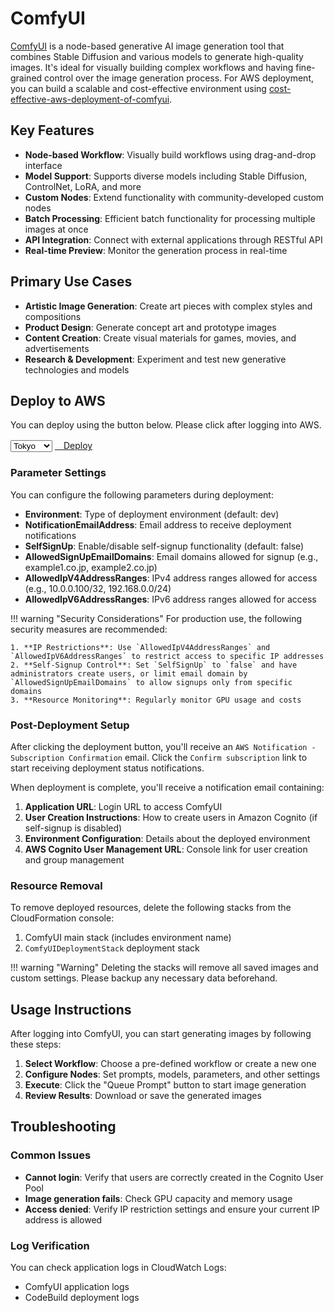 # ComfyUI

[ComfyUI](https://github.com/comfyanonymous/ComfyUI) is a node-based generative AI image generation tool that combines Stable Diffusion and various models to generate high-quality images. It's ideal for visually building complex workflows and having fine-grained control over the image generation process. For AWS deployment, you can build a scalable and cost-effective environment using [cost-effective-aws-deployment-of-comfyui](https://github.com/aws-samples/cost-effective-aws-deployment-of-comfyui).

## Key Features

- **Node-based Workflow**: Visually build workflows using drag-and-drop interface
- **Model Support**: Supports diverse models including Stable Diffusion, ControlNet, LoRA, and more
- **Custom Nodes**: Extend functionality with community-developed custom nodes
- **Batch Processing**: Efficient batch functionality for processing multiple images at once
- **API Integration**: Connect with external applications through RESTful API
- **Real-time Preview**: Monitor the generation process in real-time

## Primary Use Cases

- **Artistic Image Generation**: Create art pieces with complex styles and compositions
- **Product Design**: Generate concept art and prototype images
- **Content Creation**: Create visual materials for games, movies, and advertisements
- **Research & Development**: Experiment and test new generative technologies and models

## Deploy to AWS

You can deploy using the button below. Please click after logging into AWS.

<div class="solution-card__actions">
  <div class="solution-card__deployment">
    <select class="region-selector">
      <option value="ap-northeast-1">Tokyo</option>
      <option value="ap-northeast-3">Osaka</option>
      <option value="us-east-1">Virginia</option>
      <option value="us-west-2">Oregon</option>
    </select>
    <a href="https://ap-northeast-1.console.aws.amazon.com/cloudformation/home#/stacks/create/review?stackName=ComfyUIDeploymentStack&templateURL=https://aws-ml-jp.s3.ap-northeast-1.amazonaws.com/asset-deployments/ComfyUIDeploymentStack.yaml" class="deployment-button md-button" target="_blank">
      <i class="fa-solid fa-rocket"></i>　Deploy
    </a>
  </div>
</div>

### Parameter Settings

You can configure the following parameters during deployment:

* **Environment**: Type of deployment environment (default: dev)
* **NotificationEmailAddress**: Email address to receive deployment notifications
* **SelfSignUp**: Enable/disable self-signup functionality (default: false)
* **AllowedSignUpEmailDomains**: Email domains allowed for signup (e.g., example1.co.jp, example2.co.jp)
* **AllowedIpV4AddressRanges**: IPv4 address ranges allowed for access (e.g., 10.0.0.100/32, 192.168.0.0/24)
* **AllowedIpV6AddressRanges**: IPv6 address ranges allowed for access

!!! warning "Security Considerations"
    For production use, the following security measures are recommended:

    1. **IP Restrictions**: Use `AllowedIpV4AddressRanges` and `AllowedIpV6AddressRanges` to restrict access to specific IP addresses
    2. **Self-Signup Control**: Set `SelfSignUp` to `false` and have administrators create users, or limit email domain by `AllowedSignUpEmailDomains` to allow signups only from specific domains
    3. **Resource Monitoring**: Regularly monitor GPU usage and costs

### Post-Deployment Setup

After clicking the deployment button, you'll receive an `AWS Notification - Subscription Confirmation` email. Click the `Confirm subscription` link to start receiving deployment status notifications.

When deployment is complete, you'll receive a notification email containing:

1. **Application URL**: Login URL to access ComfyUI
2. **User Creation Instructions**: How to create users in Amazon Cognito (if self-signup is disabled)
3. **Environment Configuration**: Details about the deployed environment
4. **AWS Cognito User Management URL**: Console link for user creation and group management

### Resource Removal

To remove deployed resources, delete the following stacks from the CloudFormation console:

1. ComfyUI main stack (includes environment name)
2. `ComfyUIDeploymentStack` deployment stack

!!! warning "Warning"
    Deleting the stacks will remove all saved images and custom settings. Please backup any necessary data beforehand.

## Usage Instructions

After logging into ComfyUI, you can start generating images by following these steps:

1. **Select Workflow**: Choose a pre-defined workflow or create a new one
2. **Configure Nodes**: Set prompts, models, parameters, and other settings
3. **Execute**: Click the "Queue Prompt" button to start image generation
4. **Review Results**: Download or save the generated images

## Troubleshooting

### Common Issues

- **Cannot login**: Verify that users are correctly created in the Cognito User Pool
- **Image generation fails**: Check GPU capacity and memory usage
- **Access denied**: Verify IP restriction settings and ensure your current IP address is allowed

### Log Verification

You can check application logs in CloudWatch Logs:

- ComfyUI application logs
- CodeBuild deployment logs
